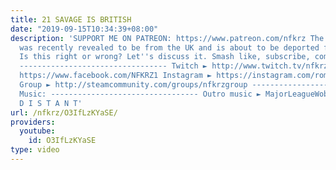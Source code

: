 ```yaml
---
title: 21 SAVAGE IS BRITISH
date: "2019-09-15T10:34:39+08:00"
description: 'SUPPORT ME ON PATREON: https://www.patreon.com/nfkrz The rapper 21 Savage
  was recently revealed to be from the UK and is about to be deported from the US.
  Is this right or wrong? Let''s discuss it. Smash like, subscribe, comment thx xoxo
  --------------------------------- Twitch ► http://www.twitch.tv/nfkrz Facebook ►
  https://www.facebook.com/NFKRZ1 Instagram ► https://instagram.com/roman_nfkrz/ Steam
  Group ► http://steamcommunity.com/groups/nfkrzgroup ---------------------------------
  Music: --------------------------------- Outro music ► MajorLeagueWobs/Holder -
  D I S T A N T'
url: /nfkrz/O3IfLzKYaSE/
providers:
  youtube:
    id: O3IfLzKYaSE
type: video
---
```

